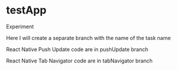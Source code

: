 # testApp
Experiment

Here I will create a separate branch with the name of the task name

React Native Push Update code are in pushUpdate branch

React Native Tab Navigator code are in tabNavigator branch
